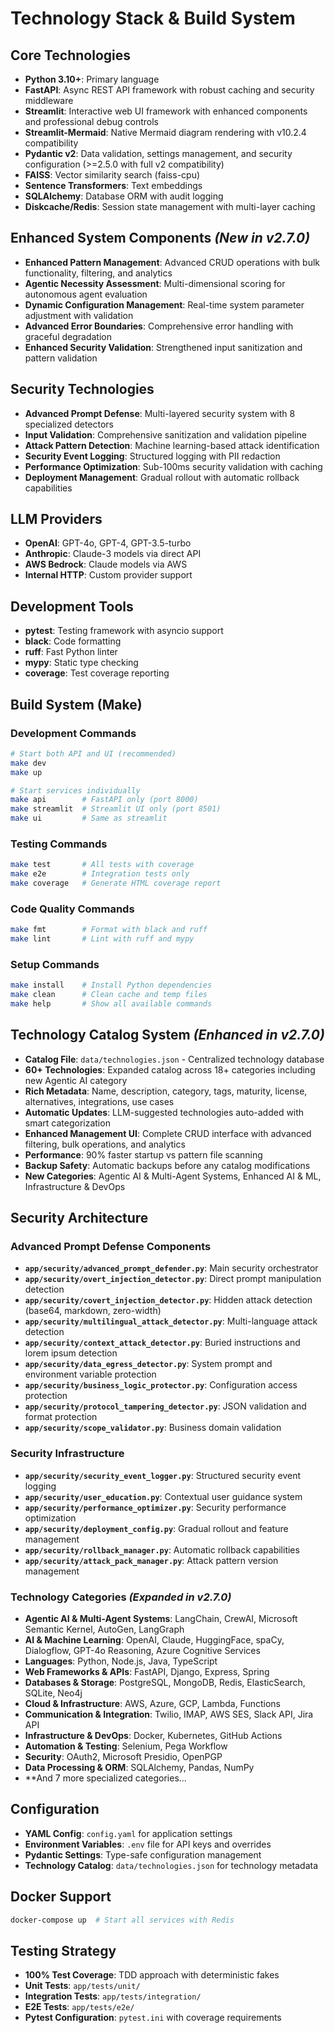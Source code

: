 # Technology Stack & Build System

## Core Technologies

- **Python 3.10+**: Primary language
- **FastAPI**: Async REST API framework with robust caching and security middleware
- **Streamlit**: Interactive web UI framework with enhanced components and professional debug controls
- **Streamlit-Mermaid**: Native Mermaid diagram rendering with v10.2.4 compatibility
- **Pydantic v2**: Data validation, settings management, and security configuration (>=2.5.0 with full v2 compatibility)
- **FAISS**: Vector similarity search (faiss-cpu)
- **Sentence Transformers**: Text embeddings
- **SQLAlchemy**: Database ORM with audit logging
- **Diskcache/Redis**: Session state management with multi-layer caching

## Enhanced System Components *(New in v2.7.0)*

- **Enhanced Pattern Management**: Advanced CRUD operations with bulk functionality, filtering, and analytics
- **Agentic Necessity Assessment**: Multi-dimensional scoring for autonomous agent evaluation
- **Dynamic Configuration Management**: Real-time system parameter adjustment with validation
- **Advanced Error Boundaries**: Comprehensive error handling with graceful degradation
- **Enhanced Security Validation**: Strengthened input sanitization and pattern validation

## Security Technologies

- **Advanced Prompt Defense**: Multi-layered security system with 8 specialized detectors
- **Input Validation**: Comprehensive sanitization and validation pipeline
- **Attack Pattern Detection**: Machine learning-based attack identification
- **Security Event Logging**: Structured logging with PII redaction
- **Performance Optimization**: Sub-100ms security validation with caching
- **Deployment Management**: Gradual rollout with automatic rollback capabilities

## LLM Providers

- **OpenAI**: GPT-4o, GPT-4, GPT-3.5-turbo
- **Anthropic**: Claude-3 models via direct API
- **AWS Bedrock**: Claude models via AWS
- **Internal HTTP**: Custom provider support

## Development Tools

- **pytest**: Testing framework with asyncio support
- **black**: Code formatting
- **ruff**: Fast Python linter
- **mypy**: Static type checking
- **coverage**: Test coverage reporting

## Build System (Make)

### Development Commands

```bash
# Start both API and UI (recommended)
make dev
make up

# Start services individually
make api        # FastAPI only (port 8000)
make streamlit  # Streamlit UI only (port 8501)
make ui         # Same as streamlit
```

### Testing Commands

```bash
make test       # All tests with coverage
make e2e        # Integration tests only
make coverage   # Generate HTML coverage report
```

### Code Quality Commands

```bash
make fmt        # Format with black and ruff
make lint       # Lint with ruff and mypy
```

### Setup Commands

```bash
make install    # Install Python dependencies
make clean      # Clean cache and temp files
make help       # Show all available commands
```

## Technology Catalog System *(Enhanced in v2.7.0)*

- **Catalog File**: `data/technologies.json` - Centralized technology database
- **60+ Technologies**: Expanded catalog across 18+ categories including new Agentic AI category
- **Rich Metadata**: Name, description, category, tags, maturity, license, alternatives, integrations, use cases
- **Automatic Updates**: LLM-suggested technologies auto-added with smart categorization
- **Enhanced Management UI**: Complete CRUD interface with advanced filtering, bulk operations, and analytics
- **Performance**: 90% faster startup vs pattern file scanning
- **Backup Safety**: Automatic backups before any catalog modifications
- **New Categories**: Agentic AI & Multi-Agent Systems, Enhanced AI & ML, Infrastructure & DevOps

## Security Architecture

### Advanced Prompt Defense Components

- **`app/security/advanced_prompt_defender.py`**: Main security orchestrator
- **`app/security/overt_injection_detector.py`**: Direct prompt manipulation detection
- **`app/security/covert_injection_detector.py`**: Hidden attack detection (base64, markdown, zero-width)
- **`app/security/multilingual_attack_detector.py`**: Multi-language attack detection
- **`app/security/context_attack_detector.py`**: Buried instructions and lorem ipsum detection
- **`app/security/data_egress_detector.py`**: System prompt and environment variable protection
- **`app/security/business_logic_protector.py`**: Configuration access protection
- **`app/security/protocol_tampering_detector.py`**: JSON validation and format protection
- **`app/security/scope_validator.py`**: Business domain validation

### Security Infrastructure

- **`app/security/security_event_logger.py`**: Structured security event logging
- **`app/security/user_education.py`**: Contextual user guidance system
- **`app/security/performance_optimizer.py`**: Security performance optimization
- **`app/security/deployment_config.py`**: Gradual rollout and feature management
- **`app/security/rollback_manager.py`**: Automatic rollback capabilities
- **`app/security/attack_pack_manager.py`**: Attack pattern version management

### Technology Categories *(Expanded in v2.7.0)*

- **Agentic AI & Multi-Agent Systems**: LangChain, CrewAI, Microsoft Semantic Kernel, AutoGen, LangGraph
- **AI & Machine Learning**: OpenAI, Claude, HuggingFace, spaCy, Dialogflow, GPT-4o Reasoning, Azure Cognitive Services
- **Languages**: Python, Node.js, Java, TypeScript
- **Web Frameworks & APIs**: FastAPI, Django, Express, Spring
- **Databases & Storage**: PostgreSQL, MongoDB, Redis, ElasticSearch, SQLite, Neo4j
- **Cloud & Infrastructure**: AWS, Azure, GCP, Lambda, Functions
- **Communication & Integration**: Twilio, IMAP, AWS SES, Slack API, Jira API
- **Infrastructure & DevOps**: Docker, Kubernetes, GitHub Actions
- **Automation & Testing**: Selenium, Pega Workflow
- **Security**: OAuth2, Microsoft Presidio, OpenPGP
- **Data Processing & ORM**: SQLAlchemy, Pandas, NumPy
- **And 7 more specialized categories...

## Configuration

- **YAML Config**: `config.yaml` for application settings
- **Environment Variables**: `.env` file for API keys and overrides
- **Pydantic Settings**: Type-safe configuration management
- **Technology Catalog**: `data/technologies.json` for technology metadata

## Docker Support

```bash
docker-compose up  # Start all services with Redis
```

## Testing Strategy

- **100% Test Coverage**: TDD approach with deterministic fakes
- **Unit Tests**: `app/tests/unit/`
- **Integration Tests**: `app/tests/integration/`
- **E2E Tests**: `app/tests/e2e/`
- **Pytest Configuration**: `pytest.ini` with coverage requirements